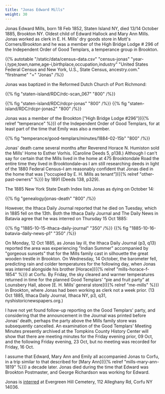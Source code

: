 ```yaml
---
title: "Jonas Edward Mills"
weight: 30
---
```


Jonas Edward Mills, born 18 Feb 1852, Staten Island NY, died 13/14 October 1885, Brookton NY. Oldest child of Edward Hallock and Mary Ann Mills. Jonas worked as clerk in E. H. Mills' dry goods store in Mott's Corners/Brookton and he was a member of the High Bridge Lodge # 296 of the Independent Order of Good Templars, a temperance group in Brookton.

<!--more-->

{{% autotable "/static/data/census-data.csv" "census-jonas" "year-i,type,town,name,age-i,birthplace,occupation,industry" "United States Federal Census and New York, U.S., State Census, ancestry.com." "firstname" "=" "Jonas" /%}}

Jonas was baptized in the Reformed Dutch Church of Port Richmond:

{{% fig "staten-island/RDC/rdc-scan_067" "800" /%}}

{{% fig "staten-island/RDC/rdcpr-jonas" "800" /%}}
{{% fig "staten-island/RDC/rdcpr-jonas2" "800" /%}}

Jonas was a member of the Brookton ["High Bridge Lodge #296"]({{% relref "temperance" %}})  of the Independent Order of Good Templars, for at least part of the time that Emily was also a member. 

{{% fig "temperance/good-templars/minutes/1884-02-15b" "800" /%}}

Jonas' death came several months after Reverend Horace N. Humiston sold the Mills' Home to Esther Vorhis. (Caroline Deeds 5, p138.) Although I can't say for certain that the Mills lived in the home at 475 Brooktondale Road the entire time they lived in Brooktondale–as I am still researching deeds in light of the 1880 Federal Census–I am reasonably confident that Jonas died in the home that was [“occupied by E. H. Mills as tenant”]({{% relref "other-past-owners" %}}) by 1891 (Deeds 138, p329).

The 1885 New York State Death Index lists Jonas as dying on October 14:

{{% fig "genealogy/jonas-death" "800" /%}}

However, the Ithaca Daily Journal reported that he died on Tuesday, which in 1885 fell on the 13th. Both the Ithaca Daily Journal and The Daily News in Batavia agree that he was interred on Thursday 15 Oct 1885:

<div class="cols">
  {{% fig "1885-10-15-ithaca-daily-journal" "350" /%}}
  {{% fig "1885-10-16-batavia-daily-news-p1" "350" /%}}
</div>

On Monday, 12 Oct 1885, as Jonas lay ill, the Ithaca Daily Journal (p3, q13) reported the area was experiencing "Indian Summer" accompanied by "gorgeous sunsets" that for the Mills family cast in silhouette the great wooden trestle in Brookton. On Wednesday, 14 October, the barometer fell, predicting rain and colder temperatures for the following day, when Jonas was interred alongside his brother [Horace]({{% relref "mills-horace-f-1854" %}}) at Corfu. By Friday, the sky cleared and warmer temperatures returned in time for the planned Good Templars’ “pie and fruit party” at Lounsbery Hall, above [E. H. Mills’ general store]({{% relref "me-mills" %}}) in Brookton, where Jonas had been working as clerk not a week prior. (13 Oct 1885, Ithaca Daily Journal, Ithaca NY, p3, q31, nyshistoricnewspapers.org.)

I have not yet found follow-up reporting on the Good Templars' party, and considering that the announcement in the Journal was printed before Jonas' death, perhaps the party above the Mills family store was subsequently cancelled. An examination of the Good Templars' Meeting Minutes presently archived at the Tompkins County History Center will show that there are meeting minutes for the Friday evening prior, 09 Oct, and the following Friday evening, 23 Oct, but no meeting was recorded for Friday, 16 Oct.

I assume that Edward, Mary Ann and Emily all accompanied Jonas to Corfu, in a trip similar to that described for [Mary Ann]({{% relref "mills-mary-ann-1819" %}}) a decade later. Jonas died during the time that Edward was Brookton Postmaster, and George Richardson was working for Edward.

Jonas is [interred](https://www.findagrave.com/memorial/75958930/jonas-e-mills) at Evergreen Hill Cemetery, 112 Alleghany Rd, Corfu NY 14036.

